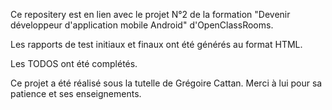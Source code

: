 Ce repositery est en lien avec le projet N°2 de la formation "Devenir développeur d'application mobile Android" d'OpenClassRooms.

Les rapports de test initiaux et finaux ont été générés au format HTML.

Les TODOS ont été complétés.

Ce projet a été réalisé sous la tutelle de Grégoire Cattan. Merci à lui pour sa patience et ses enseignements.
